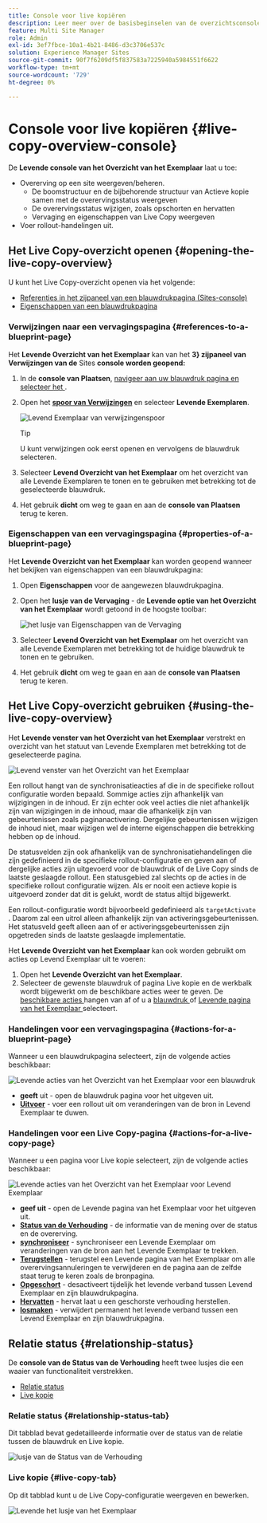 ```yaml
---
title: Console voor live kopiëren
description: Leer meer over de basisbeginselen van de overzichtsconsole van Live Copy om snel inzicht te krijgen in de status van uw actieve kopieën om inhoud te synchroniseren.
feature: Multi Site Manager
role: Admin
exl-id: 3ef7fbce-10a1-4b21-8486-d3c3706e537c
solution: Experience Manager Sites
source-git-commit: 90f7f6209df5f837583a7225940a5984551f6622
workflow-type: tm+mt
source-wordcount: '729'
ht-degree: 0%

---
```


# Console voor live kopiëren {#live-copy-overview-console}

De **Levende console van het Overzicht van het Exemplaar** laat u toe:

* Overerving op een site weergeven/beheren.
   * De boomstructuur en de bijbehorende structuur van Actieve kopie samen met de overervingsstatus weergeven
   * De overervingsstatus wijzigen, zoals opschorten en hervatten
   * Vervaging en eigenschappen van Live Copy weergeven
* Voer rollout-handelingen uit.

## Het Live Copy-overzicht openen {#opening-the-live-copy-overview}

U kunt het Live Copy-overzicht openen via het volgende:

* [Referenties in het zijpaneel van een blauwdrukpagina (Sites-console)](#opening-live-copy-overview-references-for-a-blueprint-page)
* [Eigenschappen van een blauwdrukpagina](#opening-live-copy-overview-properties-of-a-blueprint-page)

### Verwijzingen naar een vervagingspagina {#references-to-a-blueprint-page}

Het **Levende Overzicht van het Exemplaar** kan van het **3&rbrace; zijpaneel van Verwijzingen van de** Sites **console worden geopend:**

1. In de **console van Plaatsen**, [ navigeer aan uw blauwdruk pagina en selecteer het ](/help/sites-cloud/authoring/basic-handling.md#viewing-and-selecting-resources).
1. Open het **[spoor van Verwijzingen](/help/sites-cloud/authoring/basic-handling.md#references)** en selecteer **Levende Exemplaren**.

   ![ Levend Exemplaar van verwijzingenspoor ](../assets/live-copy-references.png)

   >[!TIP]
   >
   >U kunt verwijzingen ook eerst openen en vervolgens de blauwdruk selecteren.

1. Selecteer **Levend Overzicht van het Exemplaar** om het overzicht van alle Levende Exemplaren te tonen en te gebruiken met betrekking tot de geselecteerde blauwdruk.
1. Het gebruik **dicht** om weg te gaan en aan de **console van Plaatsen** terug te keren.

### Eigenschappen van een vervagingspagina {#properties-of-a-blueprint-page}

Het **Levende Overzicht van het Exemplaar** kan worden geopend wanneer het bekijken van eigenschappen van een blauwdrukpagina:

1. Open **Eigenschappen** voor de aangewezen blauwdrukpagina.
1. Open het **lusje van de Vervaging** - de **Levende optie van het Overzicht van het Exemplaar** wordt getoond in de hoogste toolbar:

   ![ het lusje van Eigenschappen van de Vervaging ](../assets/live-copy-blueprint-tab.png)

1. Selecteer **Levend Overzicht van het Exemplaar** om het overzicht van alle Levende Exemplaren met betrekking tot de huidige blauwdruk te tonen en te gebruiken.

1. Het gebruik **dicht** om weg te gaan en aan de **console van Plaatsen** terug te keren.

## Het Live Copy-overzicht gebruiken {#using-the-live-copy-overview}

Het **Levende venster van het Overzicht van het Exemplaar** verstrekt en overzicht van het statuut van Levende Exemplaren met betrekking tot de geselecteerde pagina.

![ Levend venster van het Overzicht van het Exemplaar ](../assets/live-copy-overview.png)

Een rollout hangt van de synchronisatieacties af die in de specifieke rollout configuratie worden bepaald. Sommige acties zijn afhankelijk van wijzigingen in de inhoud. Er zijn echter ook veel acties die niet afhankelijk zijn van wijzigingen in de inhoud, maar die afhankelijk zijn van gebeurtenissen zoals paginanactivering. Dergelijke gebeurtenissen wijzigen de inhoud niet, maar wijzigen wel de interne eigenschappen die betrekking hebben op de inhoud.

De statusvelden zijn ook afhankelijk van de synchronisatiehandelingen die zijn gedefinieerd in de specifieke rollout-configuratie en geven aan of dergelijke acties zijn uitgevoerd voor de blauwdruk of de Live Copy sinds de laatste geslaagde rollout. Een statusgebied zal slechts op de acties in de specifieke rollout configuratie wijzen. Als er nooit een actieve kopie is uitgevoerd zonder dat dit is gelukt, wordt de status altijd bijgewerkt.

Een rollout-configuratie wordt bijvoorbeeld gedefinieerd als `targetActivate` . Daarom zal een uitrol alleen afhankelijk zijn van activeringsgebeurtenissen. Het statusveld geeft alleen aan of er activeringsgebeurtenissen zijn opgetreden sinds de laatste geslaagde implementatie.

Het **Levende Overzicht van het Exemplaar** kan ook worden gebruikt om acties op Levend Exemplaar uit te voeren:

1. Open het **Levende Overzicht van het Exemplaar**.
1. Selecteer de gewenste blauwdruk of pagina Live kopie en de werkbalk wordt bijgewerkt om de beschikbare acties weer te geven. De [ beschikbare acties ](overview.md#terms-used) hangen van af of u a [ blauwdruk ](#actions-for-a-blueprint-page) of [ Levende pagina van het Exemplaar ](#actions-for-a-live-copy-page) selecteert.

### Handelingen voor een vervagingspagina {#actions-for-a-blueprint-page}

Wanneer u een blauwdrukpagina selecteert, zijn de volgende acties beschikbaar:

![ Levende acties van het Overzicht van het Exemplaar voor een blauwdruk ](../assets/live-copy-overview-actions-blueprint.png)

* **geeft** uit - open de blauwdruk pagina voor het uitgeven uit.
* **[Uitvoer](overview.md#rollout-and-synchronize)** - voer een rollout uit om veranderingen van de bron in Levend Exemplaar te duwen.

### Handelingen voor een Live Copy-pagina {#actions-for-a-live-copy-page}

Wanneer u een pagina voor Live kopie selecteert, zijn de volgende acties beschikbaar:

![ Levende acties van het Overzicht van het Exemplaar voor Levend Exemplaar ](../assets/live-copy-overview-actions.png)

* **geef uit** - open de Levende pagina van het Exemplaar voor het uitgeven uit.
* **[Status van de Verhouding](#relationship-status)** - de informatie van de mening over de status en de overerving.
* **[synchroniseer](overview.md#rollout-and-synchronize)** - synchroniseer een Levende Exemplaar om veranderingen van de bron aan het Levende Exemplaar te trekken.
* **[Terugstellen](creating-live-copies.md#resetting-a-live-copy-page)** - terugstel een Levende pagina van het Exemplaar om alle overervingsannuleringen te verwijderen en de pagina aan de zelfde staat terug te keren zoals de bronpagina.
* **[Opgeschort](overview.md#suspending-and-cancelling-inheritance-and-synchronization)** - desactiveert tijdelijk het levende verband tussen Levend Exemplaar en zijn blauwdrukpagina.
* **[Hervatten](creating-live-copies.md#resuming-inheritance-for-a-page)** - hervat laat u een geschorste verhouding herstellen.
* **[losmaken](overview.md#detaching-a-live-copy)** - verwijdert permanent het levende verband tussen een Levend Exemplaar en zijn blauwdrukpagina.

## Relatie status {#relationship-status}

De **console van de Status van de Verhouding** heeft twee lusjes die een waaier van functionaliteit verstrekken.

* [Relatie status](#relationship-status-tab)
* [Live kopie](#live-copy-tab)

### Relatie status {#relationship-status-tab}

Dit tabblad bevat gedetailleerde informatie over de status van de relatie tussen de blauwdruk en Live kopie.

![ lusje van de Status van de Verhouding ](../assets/live-copy-relationship-status.png)

### Live kopie {#live-copy-tab}

Op dit tabblad kunt u de Live Copy-configuratie weergeven en bewerken.

![ Levende het lusje van het Exemplaar ](../assets/live-copy-relationship-status-live-copy.png)
